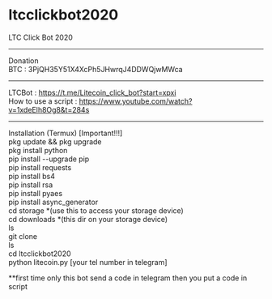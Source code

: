 # ltcclickbot2020
LTC Click Bot 2020
*****
Donation<br>
BTC : 3PjQH35Y51X4XcPh5JHwrqJ4DDWQjwMWca <br>
*****
LTCBot : https://t.me/Litecoin_click_bot?start=xpxi<br> 
How to use a script : https://www.youtube.com/watch?v=1xdeElh8Og8&t=284s
*****
Installation (Termux) [Important!!!]<br>
pkg update && pkg upgrade<br>
pkg install python<br>
pip install --upgrade pip<br>
pip install requests<br> 
pip install bs4<br>
pip install rsa<br>
pip install pyaes<br>
pip install async_generator<br>
cd storage *(use this to access your storage device)<br>
cd downloads *(this dir on your storage device)<br>
ls<br>
git clone<br>
ls<br>
cd ltcclickbot2020<br>
python litecoin.py [your tel number in telegram]<br>

**first time only this bot send a code in telegram then you put a code in script 


